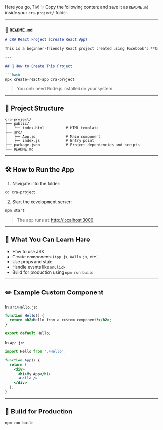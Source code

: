 Here you go, Tiv! ✨
Copy the following content and save it as `README.md` inside your `cra-project/` folder.

---

### 📄 `README.md`

````md
# CRA React Project (Create React App)

This is a beginner-friendly React project created using Facebook's **Create React App (CRA)** tool. It helps you get started with React quickly without worrying about configuration.

---

## 🚀 How to Create This Project

```bash
npx create-react-app cra-project
````

> You only need Node.js installed on your system.

---

## 📁 Project Structure

```
cra-project/
├── public/
│   └── index.html          # HTML template
├── src/
│   ├── App.js              # Main component
│   ├── index.js            # Entry point
├── package.json            # Project dependencies and scripts
└── README.md
```

---

## 🛠 How to Run the App

1. Navigate into the folder:

```bash
cd cra-project
```

2. Start the development server:

```bash
npm start
```

> The app runs at: [http://localhost:3000](http://localhost:3000)

---

## 🧠 What You Can Learn Here

* How to use JSX
* Create components (`App.js`, `Hello.js`, etc.)
* Use props and state
* Handle events like `onClick`
* Build for production using `npm run build`

---

## ✏️ Example Custom Component

In `src/Hello.js`:

```jsx
function Hello() {
  return <h2>Hello from a custom component!</h2>;
}

export default Hello;
```

In `App.js`:

```jsx
import Hello from './Hello';

function App() {
  return (
    <div>
      <h1>My App</h1>
      <Hello />
    </div>
  );
}
```

---

## 🏁 Build for Production

```bash
npm run build
```
